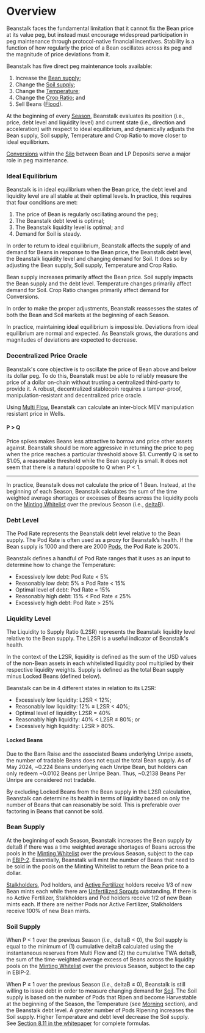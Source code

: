 # Overview

Beanstalk faces the fundamental limitation that it cannot fix the Bean price at its value peg, but instead must encourage widespread participation in peg maintenance through protocol-native financial incentives. Stability is a function of how regularly the price of a Bean oscillates across its peg and the magnitude of price deviations from it.

Beanstalk has five direct peg maintenance tools available:

1. Increase the [Bean supply](overview.md#bean-supply);
2. Change the [Soil supply](overview.md#soil-supply);
3. Change the [Temperature](temperature.md);&#x20;
4. Change the [Crop Ratio](crop-ratio.md); and
5. Sell Beans ([Flood](flood.md)).

At the beginning of every [Season](../farm/sun.md), Beanstalk evaluates its position (i.e., price, debt level and liquidity level) and current state (i.e., direction and acceleration) with respect to ideal equilibrium, and dynamically adjusts the Bean supply, Soil supply, Temperature and Crop Ratio to move closer to ideal equilibrium.

[Conversions](convert.md) within the [Silo](../farm/silo/) between Bean and LP Deposits serve a major role in peg maintenance.

### **Ideal Equilibrium**

Beanstalk is in ideal equilibrium when the Bean price, the debt level and liquidity level are all stable at their optimal levels. In practice, this requires that four conditions are met:

1. The price of Bean is regularly oscillating around the peg;
2. The Beanstalk debt level is optimal;
3. The Beanstalk liquidity level is optimal; and
4. Demand for Soil is steady.

In order to return to ideal equilibrium, Beanstalk affects the supply of and demand for Beans in response to the Bean price, the Beanstalk debt level, the Beanstalk liquidity level and changing demand for Soil. It does so by adjusting the Bean supply, Soil supply, Temperature and Crop Ratio.

Bean supply increases primarily affect the Bean price. Soil supply impacts the Bean supply and the debt level. Temperature changes primarily affect demand for Soil. Crop Ratio changes primarily affect demand for Conversions.

In order to make the proper adjustments, Beanstalk reassesses the states of both the Bean and Soil markets at the beginning of each Season.

In practice, maintaining ideal equilibrium is impossible. Deviations from ideal equilibrium are normal and expected. As Beanstalk grows, the durations and magnitudes of deviations are expected to decrease.

### **Decentralized Price Oracle**

Beanstalk's core objective is to oscillate the price of Bean above and below its dollar peg. To do this, Beanstalk must be able to reliably measure the price of a dollar on-chain without trusting a centralized third-party to provide it. A robust, decentralized stablecoin requires a tamper-proof, manipulation-resistant and decentralized price oracle.

Using [Multi Flow](https://basin.exchange/multi-flow-pump.pdf), Beanstalk can calculate an inter-block MEV manipulation resistant price in Wells.

#### P > Q

Price spikes makes Beans less attractive to borrow and price other assets against. Beanstalk should be more aggressive in returning the price to peg when the price reaches a particular threshold above $1. Currently Q is set to $1.05, a reasonable threshold while the Bean supply is small. It does not seem that there is a natural opposite to Q when P < 1.

***

In practice, Beanstalk does not calculate the price of 1 Bean. Instead, at the beginning of each Season, Beanstalk calculates the sum of the time weighted average shortages or excesses of Beans across the liquidity pools on the [Minting Whitelist](../farm/sun.md#minting-whitelist) over the previous Season (i.e., [deltaB](../protocol/glossary.md#deltab)).

### **Debt Level**

The Pod Rate represents the Beanstalk debt level relative to the Bean supply. The Pod Rate is often used as a proxy for Beanstalk’s health. If the Bean supply is 1000 and there are 2000 [Pods](../farm/field.md#pods), the Pod Rate is 200%.

Beanstalk defines a handful of Pod Rate ranges that it uses as an input to determine how to change the Temperature:

* Excessively low debt: Pod Rate < 5%
* Reasonably low debt: 5% ≤ Pod Rate < 15%
* Optimal level of debt: Pod Rate = 15%
* Reasonably high debt: 15% < Pod Rate ≤ 25%
* Excessively high debt: Pod Rate > 25%

### Liquidity Level

The Liquidity to Supply Ratio (L2SR) represents the Beanstalk liquidity level relative to the Bean supply. The L2SR is a useful indicator of Beanstalk's health.

In the context of the L2SR, liquidity is defined as the sum of the USD values of the non-Bean assets in each whitelisted liquidity pool multiplied by their respective liquidity weights. Supply is defined as the total Bean supply minus Locked Beans (defined below).

Beanstalk can be in 4 different states in relation to its L2SR:

* Excessively low liquidity: L2SR < 12%;
* Reasonably low liquidity: 12% ≤ L2SR < 40%;
* Optimal level of liquidity: L2SR = 40%
* Reasonably high liquidity: 40% < L2SR ≤ 80%; or
* Excessively high liquidity: L2SR > 80%.

#### Locked Beans

Due to the Barn Raise and the associated Beans underlying Unripe assets, the number of tradable Beans does not equal the total Bean supply. As of May 2024, \~0.224 Beans underlying each Unripe Bean, but holders can only redeem \~0.0102 Beans per Unripe Bean. Thus, \~0.2138 Beans Per Unripe are considered not tradable.

By excluding Locked Beans from the Bean supply in the L2SR calculation, Beanstalk can determine its health in terms of liquidity based on only the number of Beans that can reasonably be sold. This is preferable over factoring in Beans that cannot be sold.

### **Bean Supply**

At the beginning of each Season, Beanstalk increases the Bean supply by deltaB if there was a time weighted average shortages of Beans across the pools in the [Minting Whitelist](../farm/sun.md#minting-whitelist) over the previous Season, subject to the cap in [EBIP-2](https://arweave.net/3GyVJLO0YqhwJHWZeiykWYu4G6SsfcV0alP-1DfMygk). Essentially, Beanstalk will mint the number of Beans that need to be sold in the pools on the Minting Whitelist to return the Bean price to a dollar.

[Stalkholders](../farm/silo/#the-stalk-system), Pod holders, and [Active Fertilizer](../farm/barn.md#fertilizer) holders receive 1/3 of new Bean mints each while there are [Unfertilized Sprouts](../farm/barn.md#fertilizer) outstanding. If there is no Active Fertilizer, Stalkholders and Pod holders receive 1/2 of new Bean mints each. If there are neither Pods nor Active Fertilizer, Stalkholders receive 100% of new Bean mints.

### **Soil Supply**

When P < 1 over the previous Season (_i.e._, deltaB < 0), the Soil supply is equal to the minimum of (1) cumulative deltaB calculated using the instantaneous reserves from Multi Flow and (2) the cumulative TWA deltaB, the sum of the time-weighted average excess of Beans across the liquidity pools on the [Minting Whitelist](../farm/sun.md#minting-whitelist) over the previous Season, subject to the cap in EBIP-2.

When P ≥ 1 over the previous Season (_i.e._, deltaB ≥ 0), Beanstalk is still willing to issue debt in order to measure changing demand for [Soil](../farm/field.md#soil). The Soil supply is based on the number of Pods that Ripen and become Harvestable at the beginning of the Season, the Temperature (see [Morning](temperature.md#morning) section), and the Beanstalk debt level. A greater number of Pods Ripening increases the Soil supply. Higher Temperature and debt level decrease the Soil supply. See [Section 8.11 in the whitepaper](https://bean.money/beanstalk.pdf#subsection.8.11) for complete formulas.
